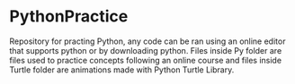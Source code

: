 # PythonPractice

Repository for practing Python, any code can be ran using an online editor that supports python or by downloading python.
Files inside Py folder are files used to practice concepts following an online course and files inside Turtle folder are animations 
made with Python Turtle Library.
